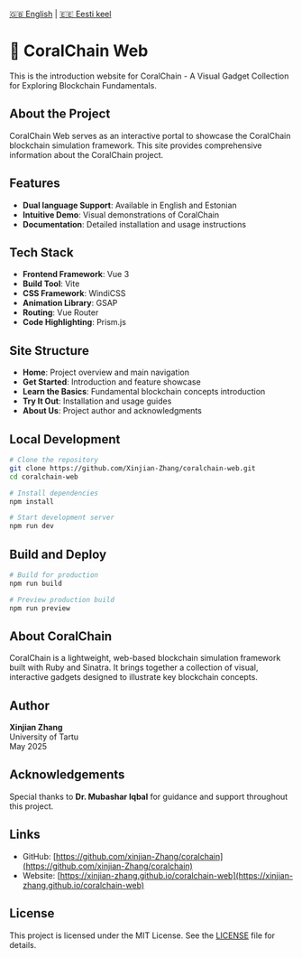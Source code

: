 [🇬🇧 English](README.md) | [🇪🇪 Eesti keel](README.et.md)

# 🪸 CoralChain Web

This is the introduction website for CoralChain - A Visual Gadget Collection for Exploring Blockchain Fundamentals.

## About the Project

CoralChain Web serves as an interactive portal to showcase the CoralChain blockchain simulation framework. This site provides comprehensive information about the CoralChain project.

## Features

- **Dual language Support**: Available in English and Estonian
- **Intuitive Demo**: Visual demonstrations of CoralChain
- **Documentation**: Detailed installation and usage instructions

## Tech Stack

- **Frontend Framework**: Vue 3
- **Build Tool**: Vite
- **CSS Framework**: WindiCSS
- **Animation Library**: GSAP
- **Routing**: Vue Router
- **Code Highlighting**: Prism.js

## Site Structure

- **Home**: Project overview and main navigation
- **Get Started**: Introduction and feature showcase
- **Learn the Basics**: Fundamental blockchain concepts introduction
- **Try It Out**: Installation and usage guides
- **About Us**: Project author and acknowledgments

## Local Development

```bash
# Clone the repository
git clone https://github.com/Xinjian-Zhang/coralchain-web.git
cd coralchain-web

# Install dependencies
npm install

# Start development server
npm run dev
```

## Build and Deploy

```bash
# Build for production
npm run build

# Preview production build
npm run preview
```

## About CoralChain

CoralChain is a lightweight, web-based blockchain simulation framework built with Ruby and Sinatra. It brings together a collection of visual, interactive gadgets designed to illustrate key blockchain concepts.

## Author

**Xinjian Zhang**  
University of Tartu  
May 2025

## Acknowledgements

Special thanks to **Dr. Mubashar Iqbal** for guidance and support throughout this project.

## Links

- GitHub: [https://github.com/xinjian-Zhang/coralchain](https://github.com/xinjian-Zhang/coralchain)
- Website: [https://xinjian-zhang.github.io/coralchain-web](https://xinjian-zhang.github.io/coralchain-web)

## License

This project is licensed under the MIT License. See the [LICENSE](LICENSE) file for details.